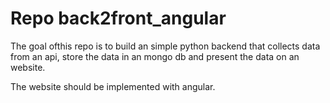 # Repo back2front_angular

The goal ofthis repo is to build an simple python backend that collects data from an api, store the data in an mongo db and present the data on an website. 

The website should be implemented with angular. 